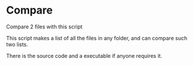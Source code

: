 # Compare
Compare 2 files with this script

This script makes a list of all the files in any folder, and can compare such two lists.

There is the source code and a executable if anyone requires it.
